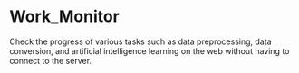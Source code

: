 # Work_Monitor
Check the progress of various tasks such as data preprocessing, data conversion, and artificial intelligence learning on the web without having to connect to the server.

